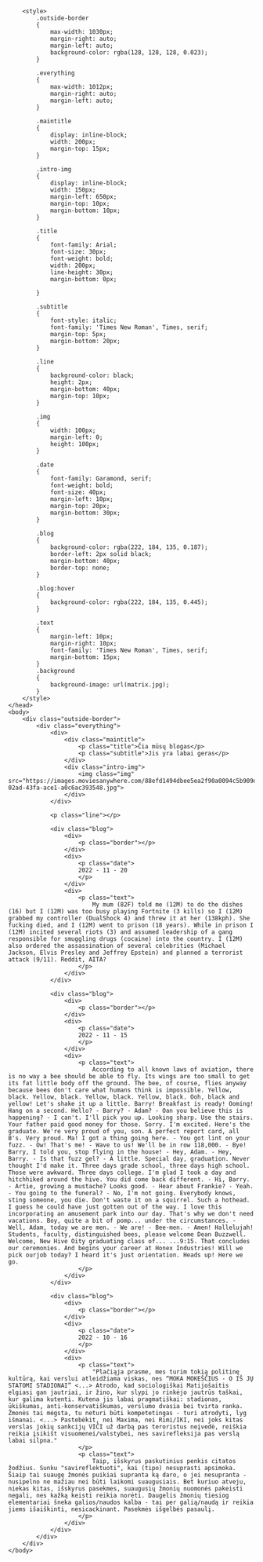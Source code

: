 
<html>
    <head>
        <title>Websaitas</title>

        <style>
            .outside-border
            {
                max-width: 1030px;
                margin-right: auto;
                margin-left: auto;
                background-color: rgba(128, 128, 128, 0.023);
            }

            .everything
            {
                max-width: 1012px;
                margin-right: auto;
                margin-left: auto;
            }

            .maintitle 
            {
                display: inline-block;
                width: 200px;
                margin-top: 15px;
            }
            
            .intro-img
            {
                display: inline-block;
                width: 150px;
                margin-left: 650px;
                margin-top: 10px;
                margin-bottom: 10px;
            }
        
            .title
            {
                font-family: Arial;
                font-size: 30px;
                font-weight: bold;
                width: 200px;
                line-height: 30px;
                margin-bottom: 0px;
        
            }
        
            .subtitle
            {
                font-style: italic;
                font-family: 'Times New Roman', Times, serif;
                margin-top: 5px;
                margin-bottom: 20px;
            }
        
            .line
            {
                background-color: black;
                height: 2px;
                margin-bottom: 40px;
                margin-top: 10px;
            }

            .img
            {
                width: 100px;
                margin-left: 0;
                height: 100px;
            }

            .date
            {
                font-family: Garamond, serif;
                font-weight: bold;
                font-size: 40px;
                margin-left: 10px;
                margin-top: 20px;
                margin-bottom: 30px;
            }
            
            .blog
            {
                background-color: rgba(222, 184, 135, 0.187);
                border-left: 2px solid black;
                margin-bottom: 40px;
                border-top: none;
            }

            .blog:hover
            {
                background-color: rgba(222, 184, 135, 0.445);
            }

            .text
            {
                margin-left: 10px;
                margin-right: 10px;
                font-family: 'Times New Roman', Times, serif;
                margin-bottom: 15px;
            }
            .background
            {
                background-image: url(matrix.jpg);
            }
        </style>
    </head>
    <body>
        <div class="outside-border">
            <div class="everything">
                <div>
                    <div class="maintitle">
                        <p class="title">Čia mūsų blogas</p>
                        <p class="subtitle">Jis yra labai geras</p>
                    </div>
                    <div class="intro-img">
                        <img class="img" src="https://images.moviesanywhere.com/88efd1494dbee5ea2f90a0094c5b909d/c2e7fd57-02ad-43fa-ace1-a0c6ac393548.jpg">
                    </div>
                </div>
    
                <p class="line"></p>
                
                <div class="blog">
                    <div>
                        <p class="border"></p>
                    </div>
                    <div>
                        <p class="date">
                        2022 - 11 - 20
                        </p>
                    </div>
                    <div>
                        <p class="text">
                            My mum (82F) told me (12M) to do the dishes (16) but I (12M) was too busy playing Fortnite (3 kills) so I (12M) grabbed my controller (DualShock 4) and threw it at her (138kph). She fucking died, and I (12M) went to prison (18 years). While in prison I (12M) incited several riots (3) and assumed leadership of a gang responsible for smuggling drugs (cocaine) into the country. I (12M) also ordered the assassination of several celebrities (Michael Jackson, Elvis Presley and Jeffrey Epstein) and planned a terrorist attack (9/11). Reddit, AITA?
                        </p>
                    </div>
                </div>
    
                <div class="blog">
                    <div>
                        <p class="border"></p>
                    </div>
                    <div>
                        <p class="date">
                        2022 - 11 - 15
                        </p>
                    </div>
                    <div>
                        <p class="text">
                            According to all known laws of aviation, there is no way a bee should be able to fly. Its wings are too small to get its fat little body off the ground. The bee, of course, flies anyway because bees don't care what humans think is impossible. Yellow, black. Yellow, black. Yellow, black. Yellow, black. Ooh, black and yellow! Let's shake it up a little. Barry! Breakfast is ready! Ooming! Hang on a second. Hello? - Barry? - Adam? - Oan you believe this is happening? - I can't. I'll pick you up. Looking sharp. Use the stairs. Your father paid good money for those. Sorry. I'm excited. Here's the graduate. We're very proud of you, son. A perfect report card, all B's. Very proud. Ma! I got a thing going here. - You got lint on your fuzz. - Ow! That's me! - Wave to us! We'll be in row 118,000. - Bye! Barry, I told you, stop flying in the house! - Hey, Adam. - Hey, Barry. - Is that fuzz gel? - A little. Special day, graduation. Never thought I'd make it. Three days grade school, three days high school. Those were awkward. Three days college. I'm glad I took a day and hitchhiked around the hive. You did come back different. - Hi, Barry. - Artie, growing a mustache? Looks good. - Hear about Frankie? - Yeah. - You going to the funeral? - No, I'm not going. Everybody knows, sting someone, you die. Don't waste it on a squirrel. Such a hothead. I guess he could have just gotten out of the way. I love this incorporating an amusement park into our day. That's why we don't need vacations. Boy, quite a bit of pomp... under the circumstances. - Well, Adam, today we are men. - We are! - Bee-men. - Amen! Hallelujah! Students, faculty, distinguished bees, please welcome Dean Buzzwell. Welcome, New Hive Oity graduating class of... ...9:15. That concludes our ceremonies. And begins your career at Honex Industries! Will we pick ourjob today? I heard it's just orientation. Heads up! Here we go.
                        </p>
                    </div>
                </div>
    
                <div class="blog">
                    <div>
                        <p class="border"></p>
                    </div>
                    <div>
                        <p class="date">
                        2022 - 10 - 16
                        </p>
                    </div>
                    <div>
                        <p class="text">
                            "Plačiąja prasme, mes turim tokią politinę kultūrą, kai verslui atleidžiama viskas, nes “MOKA MOKEŠČIUS - O IŠ JŲ STATOMI STADIONAI” <...> Atrodo, kad sociologiškai Matijošaitis elgiasi gan jautriai, ir žino, kur slypi jo rinkėjo jautrūs taškai, kur galima kutenti. Kutena jis labai pragmatiškai: stadionas, ūkiškumas, anti-konservatiškumas, verslumo dvasia bei tvirta ranka. Žmonės tai mėgsta, tu neturi būti kompetetingas - turi atrodyti, lyg išmanai. <...> Pastebėkit, nei Maxima, nei Rimi/IKI, nei joks kitas verslas jokių sankcijų VIČI už darbą pas teroristus neįvedė, reiškia reikia įsikišt visuomenei/valstybei, nes savirefleksija pas verslą labai silpna."
                        </p>
                        <p class="text">
                            Taip, išskyrus paskutinius penkis citatos žodžius. Sunku "savireflektuoti", kai (tipo) nesuprasti apsimoka. Šiaip tai suaugę žmonės puikiai supranta ką daro, o jei nesupranta - nusipelno ne mažiau nei būti laikomi suaugusiais. Bet kuriuo atveju, niekas kitas, išskyrus pasekmes, suaugusių žmonių nuomonės pakeisti negali, nes kažką keisti reikia norėti. Daugelis žmonių tiesiog elementariai šneka galios/naudos kalba - tai per galią/naudą ir reikia jiems išaiškinti, nesicackinant. Pasekmės išgelbės pasaulį.
                        </p>
                    </div>
                </div>
            </div>
        </div>
    </body>
</html>

